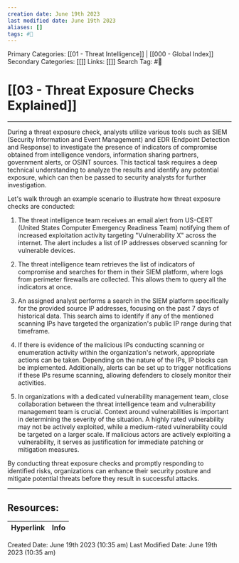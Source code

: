 ```yaml
---
creation date: June 19th 2023
last modified date: June 19th 2023
aliases: []
tags: #📖
---
```


Primary Categories: [[01 - Threat Intelligence]] | [[000 - Global Index]] 
Secondary Categories: [[]] 
Links: [[]] 
Search Tag: #📖  

# [[03 - Threat Exposure Checks Explained]]  
---

During a threat exposure check, analysts utilize various tools such as SIEM (Security Information and Event Management) and EDR (Endpoint Detection and Response) to investigate the presence of indicators of compromise obtained from intelligence vendors, information sharing partners, government alerts, or OSINT sources. This tactical task requires a deep technical understanding to analyze the results and identify any potential exposure, which can then be passed to security analysts for further investigation.

Let's walk through an example scenario to illustrate how threat exposure checks are conducted:

1. The threat intelligence team receives an email alert from US-CERT (United States Computer Emergency Readiness Team) notifying them of increased exploitation activity targeting "Vulnerability X" across the internet. The alert includes a list of IP addresses observed scanning for vulnerable devices.

2. The threat intelligence team retrieves the list of indicators of compromise and searches for them in their SIEM platform, where logs from perimeter firewalls are collected. This allows them to query all the indicators at once.

3. An assigned analyst performs a search in the SIEM platform specifically for the provided source IP addresses, focusing on the past 7 days of historical data. This search aims to identify if any of the mentioned scanning IPs have targeted the organization's public IP range during that timeframe.

4. If there is evidence of the malicious IPs conducting scanning or enumeration activity within the organization's network, appropriate actions can be taken. Depending on the nature of the IPs, IP blocks can be implemented. Additionally, alerts can be set up to trigger notifications if these IPs resume scanning, allowing defenders to closely monitor their activities.

5. In organizations with a dedicated vulnerability management team, close collaboration between the threat intelligence team and vulnerability management team is crucial. Context around vulnerabilities is important in determining the severity of the situation. A highly rated vulnerability may not be actively exploited, while a medium-rated vulnerability could be targeted on a larger scale. If malicious actors are actively exploiting a vulnerability, it serves as justification for immediate patching or mitigation measures.

By conducting threat exposure checks and promptly responding to identified risks, organizations can enhance their security posture and mitigate potential threats before they result in successful attacks.


___

## Resources:

| Hyperlink | Info |
| --------- | ---- |


Created Date: June 19th 2023 (10:35 am) 
Last Modified Date: June 19th 2023 (10:35 am)
